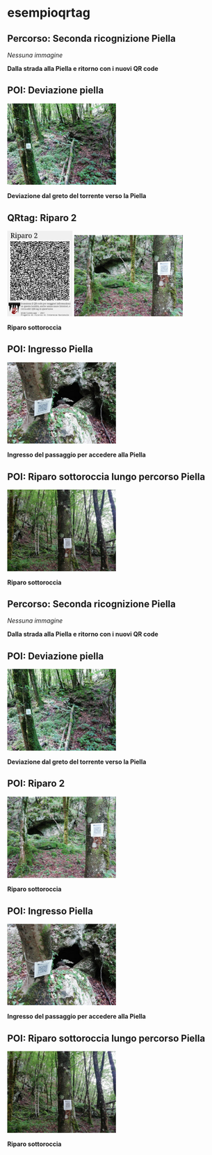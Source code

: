 # esempioqrtag
## Percorso: Seconda ricognizione Piella
*Nessuna immagine* 

**Dalla strada alla Piella e ritorno con i nuovi QR code**
## POI: Deviazione piella
[<img src='vignettes/9FWN57F7.jpg' width='250'/>](vignettes/9FWN57F7.jpg) 

**Deviazione dal greto del torrente verso la Piella**
## QRtag: Riparo 2
[<img src='qrtags/1111111.png' width='150'/>](qrtags/1111111.png) [<img src='vignettes/wTHnqrF3.jpg' width='250'/>](vignettes/wTHnqrF3.jpg) 

**Riparo sottoroccia**
## POI: Ingresso Piella
[<img src='vignettes/P5V7M5H8.jpg' width='250'/>](vignettes/P5V7M5H8.jpg) 

**Ingresso del passaggio per accedere alla Piella**
## POI: Riparo sottoroccia lungo percorso Piella
[<img src='vignettes/2yY95qQg.jpg' width='250'/>](vignettes/2yY95qQg.jpg) 

**Riparo sottoroccia**
## Percorso: Seconda ricognizione Piella
*Nessuna immagine* 

**Dalla strada alla Piella e ritorno con i nuovi QR code**
## POI: Deviazione piella
[<img src='vignettes/9FWN57F7.jpg' width='250'/>](vignettes/9FWN57F7.jpg) 

**Deviazione dal greto del torrente verso la Piella**
## POI: Riparo 2
[<img src='vignettes/wTHnqrF3.jpg' width='250'/>](vignettes/wTHnqrF3.jpg) 

**Riparo sottoroccia**
## POI: Ingresso Piella
[<img src='vignettes/P5V7M5H8.jpg' width='250'/>](vignettes/P5V7M5H8.jpg) 

**Ingresso del passaggio per accedere alla Piella**
## POI: Riparo sottoroccia lungo percorso Piella
[<img src='vignettes/2yY95qQg.jpg' width='250'/>](vignettes/2yY95qQg.jpg) 

**Riparo sottoroccia**
